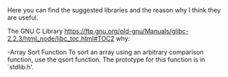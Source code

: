 Here you can find the suggested libraries and the reason why I think they are useful.





The GNU C Library
https://ftp.gnu.org/old-gnu/Manuals/glibc-2.2.3/html_node/libc_toc.html#TOC2
why:

-Array Sort Function
To sort an array using an arbitrary comparison function, use the qsort function. The prototype for this function is in `stdlib.h'.

